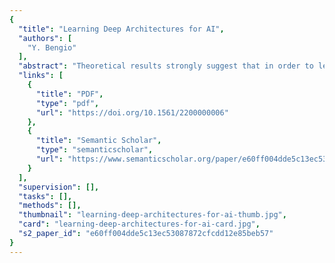 ```yaml
---
{
  "title": "Learning Deep Architectures for AI",
  "authors": [
    "Y. Bengio"
  ],
  "abstract": "Theoretical results strongly suggest that in order to learn the kind of complicated functions that can represent high-level abstractions (e.g. in vision, language, and other AI-level tasks), one needs deep architectures. Deep architectures are composed of multiple levels of non-linear operations, such as in neural nets with many hidden layers or in complicated propositional formulae re-using many sub-formulae. Searching the parameter space of deep architectures is a difficult optimization task, but learning algorithms such as those for Deep Belief Networks have recently been proposed to tackle this problem with notable success, beating the state-of-the-art in certain areas. This paper discusses the motivations and principles regarding learning algorithms for deep architectures, in particular those exploiting as building blocks unsupervised learning of single-layer models such as Restricted Boltzmann Machines, used to construct deeper models such as Deep Belief Networks.",
  "links": [
    {
      "title": "PDF",
      "type": "pdf",
      "url": "https://doi.org/10.1561/2200000006"
    },
    {
      "title": "Semantic Scholar",
      "type": "semanticscholar",
      "url": "https://www.semanticscholar.org/paper/e60ff004dde5c13ec53087872cfcdd12e85beb57"
    }
  ],
  "supervision": [],
  "tasks": [],
  "methods": [],
  "thumbnail": "learning-deep-architectures-for-ai-thumb.jpg",
  "card": "learning-deep-architectures-for-ai-card.jpg",
  "s2_paper_id": "e60ff004dde5c13ec53087872cfcdd12e85beb57"
}
---
```


